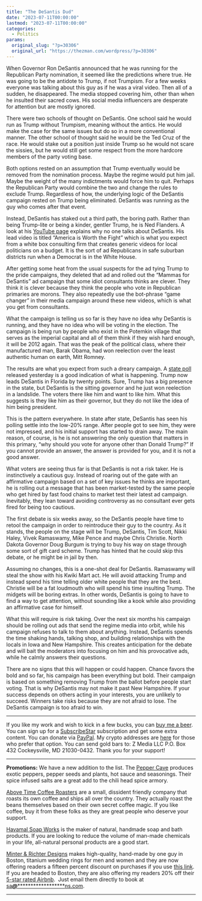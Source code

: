 ```yaml
---
title: "The DeSantis Dud"
date: "2023-07-11T00:00:00"
lastmod: "2023-07-11T00:00:00"
categories:
  - Politics
params:
  original_slug: "?p=30306"
  original_url: "https://thezman.com/wordpress/?p=30306"
---
```


When Governor Ron DeSantis announced that he was running for the
Republican Party nomination, it seemed like the predictions where true.
He was going to be the antidote to Trump, if not Trumpism. For a few
weeks everyone was talking about this guy as if he was a viral video.
Then all of a sudden, he disappeared. The media stopped covering him,
other than when he insulted their sacred cows. His social media
influencers are desperate for attention but are mostly ignored.

There were two schools of thought on DeSantis. One school said he would
run as Trump without Trumpism, meaning without the antics. He would make
the case for the same issues but do so in a more conventional manner.
The other school of thought said he would be the Ted Cruz of the race.
He would stake out a position just inside Trump so he would not scare
the sissies, but he would still get some respect from the more hardcore
members of the party voting base.

Both options rested on an assumption that Trump eventually would be
removed from the nomination process. Maybe the regime would put him
jail. Maybe the weight of the many indictments would force him to quit.
Perhaps the Republican Party would combine the two and change the rules
to exclude Trump. Regardless of how, the underlying logic of the
DeSantis campaign rested on Trump being eliminated. DeSantis was running
as the guy who comes after that event.

Instead, DeSantis has staked out a third path, the boring path. Rather
than being Trump-lite or being a kinder, gentler Trump, he is Ned
Flanders. A look at his
<a href="https://www.youtube.com/@RonDeSantis" rel="noopener"
target="_blank">YouTube page</a> explains why no one talks about
DeSantis. His lead video is titled “America is Worth the Fight” which is
what you expect from a white box consulting firm that creates generic
videos for local politicians on a budget. It is the sort of ad
Republicans in safe suburban districts run when a Democrat is in the
White House.

After getting some heat from the usual suspects for the ad tying Trump
to the pride campaigns, they deleted that ad and rolled out the “Mammas
for DeSantis” ad campaign that some idiot consultants thinks are clever.
They think it is clever because they think the people who vote in
Republican primaries are morons. They also repeatedly use the bot-phrase
“game changer” in their media campaign around these new videos, which is
what you get from consultants.

What the campaign is telling us so far is they have no idea why DeSantis
is running, and they have no idea who will be voting in the election.
The campaign is being run by people who exist in the Potemkin village
that serves as the imperial capital and all of them think if they wish
hard enough, it will be 2012 again. That was the peak of the political
class, where their manufactured man, Barak Obama, had won reelection
over the least authentic human on earth, Mitt Romney.

The results are what you expect from such a dreary campaign. A <a
href="https://www.realclearpolitics.com/epolls/2024/president/fl/2024_florida_republican_presidential_primary-7852.html"
rel="noopener" target="_blank">state poll</a> released yesterday is a
good indication of what is happening. Trump now leads DeSantis in
Florida by twenty points. Sure, Trump has a big presence in the state,
but DeSantis is the sitting governor and he just won reelection in a
landslide. The voters there like him and want to like him. What this
suggests is they like him as their governor, but they do not like the
idea of him being president.

This is the pattern everywhere. In state after state, DeSantis has seen
his polling settle into the low-20% range. After people got to see him,
they were not impressed, and his initial support has started to drain
away. The main reason, of course, is he is not answering the only
question that matters in this primary, “why should you vote for anyone
other than Donald Trump?” If you cannot provide an answer, the answer is
provided for you, and it is not a good answer.

What voters are seeing thus far is that DeSantis is not a risk taker. He
is instinctively a cautious guy. Instead of roaring out of the gate with
an affirmative campaign based on a set of key issues he thinks are
important, he is rolling out a message that has been market-tested by
the same people who get hired by fast food chains to market test their
latest ad campaign. Inevitably, they lean toward avoiding controversy as
no consultant ever gets fired for being too cautious.

The first debate is six weeks away, so the DeSantis people have time to
retool the campaign in order to reintroduce their guy to the country. As
it stands, the people on the stage will be Trump, DeSantis, Tim Scott,
Nikki Haley, Vivek Ramaswamy, Mike Pence and maybe Chris Christie. North
Dakota Governor Doug Burgum is trying to buy his way on stage through
some sort of gift card scheme. Trump has hinted that he could skip this
debate, or he might be in jail by then.

Assuming no changes, this is a one-shot deal for DeSantis. Ramaswamy
will steal the show with his Kwiki Mart act. He will avoid attacking
Trump and instead spend his time telling older white people that they
are the best. Christie will be a fat loudmouth who will spend his time
insulting Trump. The midgets will be boring extras. In other words,
DeSantis is going to have to find a way to get attention, without
sounding like a kook while also providing an affirmative case for
himself.

What this will require is risk taking. Over the next six months his
campaign should be rolling out ads that send the regime media into
orbit, while his campaign refuses to talk to them about anything.
Instead, DeSantis spends the time shaking hands, talking shop, and
building relationships with the locals in Iowa and New Hampshire. This
creates anticipation for the debate and will bait the moderators into
focusing on him and his provocative ads, while he calmly answers their
questions.

There are no signs that this will happen or could happen. Chance favors
the bold and so far, his campaign has been everything but bold. Their
campaign is based on something removing Trump from the ballot before
people start voting. That is why DeSantis may not make it past New
Hampshire. If your success depends on others acting in your interests,
you are unlikely to succeed. Winners take risks because they are not
afraid to lose. The DeSantis campaign is too afraid to win.

------------------------------------------------------------------------

If you like my work and wish to kick in a few bucks, you can
<a href="https://www.buymeacoffee.com/mujolulu" rel="noopener"
target="_blank">buy me a beer</a>. You can sign up for a
<a href="https://www.subscribestar.com/the-z-blog" rel="noopener"
target="_blank">SubscribeStar</a> subscription and get some extra
content. You can donate via <a
href="https://www.paypal.com/donate/?cmd=_s-xclick&amp;hosted_button_id=UDAS2Q8JYA6CN&amp;source=url"
rel="noopener" target="_blank">PayPal</a>. My crypto addresses are
<a href="https://thezman.com/wordpress/?page_id=22713" rel="noopener"
target="_blank">here</a> for those who prefer that option. You can send
gold bars to: Z Media LLC P.O. Box 432 Cockeysville, MD 21030-0432.
Thank you for your support!

------------------------------------------------------------------------

**Promotions:** We have a new addition to the list. The
<a href="https://peppercave.com/shop/ols/products" rel="noopener"
target="_blank">Pepper Cave</a> produces exotic peppers, pepper seeds
and plants, hot sauce and seasonings. Their spice infused salts are a
great add to the chili head spice armory.

<a href="https://abovetimecoffee.com/" rel="noopener"
target="_blank">Above Time Coffee Roasters</a> are a small, dissident
friendly company that roasts its own coffee and ships all over the
country. They actually roast the beans themselves based on their own
secret coffee magic. If you like coffee, buy it from these folks as they
are great people who deserve your support.

<a href="https://havamalsoapworks.com/" rel="noopener"
target="_blank">Havamal Soap Works</a> is the maker of natural, handmade
soap and bath products. If you are looking to reduce the volume of
man-made chemicals in your life, all-natural personal products are a
good start.

<a href="https://www.minterandrichterdesigns.com/"
rel="noreferrer nofollow noopener" target="_blank">Minter &amp; Richter
Designs</a> makes high-quality, hand-made by one guy in Boston, titanium
wedding rings for men and women and they are now offering readers a
fifteen percent discount on purchases if you use
<a href="https://www.minterandrichterdesigns.com/discount/ZMAN"
rel="noreferrer nofollow noopener" target="_blank">this link</a>.
<span class="highlight"><span class="colour"><span class="font"><span class="size">If
you are headed to Boston, they are also offering my readers 20% off
their <a
href="https://www.airbnb.com/users/7988017/listings?user_id=7988017&amp;s=3"
rel="noopener noreferrer" target="_blank">5-star rated Airbnb</a>.  Just
email them directly to book at
<a href="mailto:sa***@*********************ns.com"
data-original-string="98/VEu/Y7IFEw4jcU7Lwzg==cb76BjuZ8HS0XEKhudsnBCavtbG2wdew5Snv6I6ZRlI8lqYhTEtljb3FAxiVP20xIb3"><span
class="apbct-email-encoder"
data-original-string="nZP3eERoUT7TEEUVCQ+LEQ==cb7l104aqRg8Ts/LC96M5X0RccTnBMthAYqmi6PwQIePNca6uzeWGI0OESyGea+5s2a"
title="This contact has been encoded by Anti-Spam by CleanTalk. Click to decode. To finish the decoding make sure that JavaScript is enabled in your browser.">sa<span
class="apbct-blur">***</span>@<span
class="apbct-blur">*********************</span>ns.com</span></a>.</span></span></span></span>

------------------------------------------------------------------------
